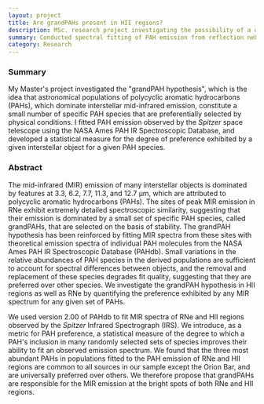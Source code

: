 ```yaml
---
layout: project
title: Are grandPAHs present in HII regions?
description: MSc. research project investigating the possibility of a dominant set of PAHs in interstellar objects, using a novel statistical analysis of spectral fitting results.
summary: Conducted spectral fitting of PAH emission from reflection nebulae and HII regions, and developed a statistical measure of the degree of preference exhibited by a given object for a given PAH species.
category: Research
---
```


### Summary

My Master's project investigated the "grandPAH hypothesis", which is the idea that astronomical populations of polycyclic aromatic hydrocarbons (PAHs), which dominate interstellar mid-infrared emission, constitute a small number of specific PAH species that are preferentially selected by physical conditions. I fitted PAH emission observed by the *Spitzer* space telescope using the NASA Ames PAH IR Spectroscopic Database, and developed a statistical measure for the degree of preference exhibited by a given interstellar object for a given PAH species.

### Abstract

The mid-infrared (MIR) emission of many interstellar objects is dominated by features at 3.3, 6.2, 7.7, 11.3, and 12.7 μm, which are attributed to polycyclic aromatic hydrocarbons (PAHs). The sites of peak MIR emission in RNe exhibit extremely detailed spectroscopic similarity, suggesting that their emission is dominated by a small set of specific PAH species, called grandPAHs, that are selected on the basis of stability. The grandPAH hypothesis has been reinforced by fitting MIR spectra from these sites with theoretical emission spectra of individual PAH molecules from the NASA Ames PAH IR Spectroscopic Database (PAHdb). Small variations in the relative abundances of PAH species in the derived populations are sufficient to account for spectral differences between objects, and the removal and replacement of these species degrades fit quality, suggesting that they are preferred over other species. We investigate the grandPAH hypothesis in HII regions as well as RNe by quantifying the preference exhibited by any MIR spectrum for any given set of PAHs.

We used version 2.00 of PAHdb to fit MIR spectra of RNe and HII regions observed by the *Spitzer* Infrared Spectrograph (IRS). We introduce, as a metric for PAH preference, a statistical measure of the degree to which a PAH's inclusion in many randomly selected sets of species improves their ability to fit an observed emission spectrum. We found that the three most abundant PAHs in populations fitted to the PAH emission of RNe and HII regions are common to all sources in our sample except the Orion Bar, and are universally preferred over others. We therefore propose that grandPAHs are responsible for the MIR emission at the bright spots of both RNe and HII regions.
